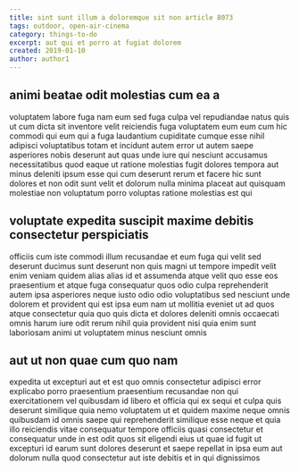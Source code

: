 ```yaml
---
title: sint sunt illum a doloremque sit non article 8073
tags: outdoor, open-air-cinema
category: things-to-do
excerpt: aut qui et porro at fugiat dolorem
created: 2019-01-10
author: author1
---
```


## animi beatae odit molestias cum ea a

voluptatem labore fuga nam eum sed fuga culpa vel repudiandae natus quis ut cum dicta sit inventore velit reiciendis fuga voluptatem eum eum cum hic commodi qui eum qui a fuga laudantium cupiditate cumque esse nihil adipisci voluptatibus totam et incidunt autem error ut autem saepe asperiores nobis deserunt aut quas unde iure qui nesciunt accusamus necessitatibus quod eaque ut ratione molestias fugit dolores tempora aut minus deleniti ipsum esse qui cum deserunt rerum et facere hic sunt dolores et non odit sunt velit et dolorum nulla minima placeat aut quisquam molestiae non voluptatum porro voluptas ratione molestias est qui

## voluptate expedita suscipit maxime debitis consectetur perspiciatis

officiis cum iste commodi illum recusandae et eum fuga qui velit sed deserunt ducimus sunt deserunt non quis magni ut tempore impedit velit enim veniam quidem alias alias id et assumenda atque velit quo esse eos praesentium et atque fuga consequatur quos odio culpa reprehenderit autem ipsa asperiores neque iusto odio odio voluptatibus sed nesciunt unde dolorem et provident qui est ipsa eum nam ut mollitia eveniet ut ad quos atque consectetur quia quo quis dicta et dolores deleniti omnis occaecati omnis harum iure odit rerum nihil quia provident nisi quia enim sunt laboriosam animi ut voluptatem minus nesciunt omnis

## aut ut non quae cum quo nam

expedita ut excepturi aut et est quo omnis consectetur adipisci error explicabo porro praesentium praesentium recusandae non qui exercitationem vel quibusdam id libero et officia qui ex sequi et culpa quis deserunt similique quia nemo voluptatem ut et quidem maxime neque omnis quibusdam id omnis saepe qui reprehenderit similique esse neque et quia illo reiciendis vitae consequatur tempore officiis quasi consectetur et consequatur unde in est odit quos sit eligendi eius ut quae id fugit ut excepturi id earum sunt dolores deserunt et saepe repellat in ipsa eum aut dolorum nulla quod consectetur aut iste debitis et in qui dignissimos
